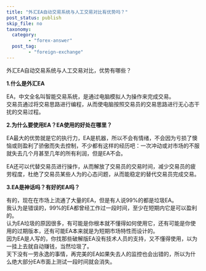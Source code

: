 ```yaml
---
title: "外汇EA自动交易系统与人工交易对比有优势吗？"
post_status: publish
skip_file: no
taxonomy:
  category:
        - "forex-answer"
  post_tag:
        - "foreign-exchange"
---
```


外汇EA自动交易系统与人工交易对比，优势有哪些？

**1.什么是外汇EA**

EA，中文全名叫智能交易系统，是通过电脑模拟人为操作来完成交易。  
交易员通过将交易思路进行编程，从而使电脑按照交易员的交易思路进行无心态干扰的交易过程。

**2.为什么要使用EA？EA使用的好处在哪里？**

EA最大的优势就是它的执行力，EA是机器，所以不会有情绪，不会因为亏损了懊恼或则盈利了骄傲而失去控制，不少都有这样的经历吧：一次冲动或对市场的不服就失去几个月甚至几年的所有利润，但是EA不会。

EA还可以代替交易员进行操作，从而解放了交易员的交易时间，减少交易员的疲劳程度，杜绝了交易员某些人为的心态问题，从而能稳定的替代交易员完成交易。

**3.EA是神话吗？有好的EA吗？**

有的，现在在市场上流通了大量的EA，但是有人说99%的都是垃圾EA。  
我认为是错误的，99%的EA都曾经工作过一段时间，至少在短期内它是可以盈利的。  
认为EA垃圾的原因很多，有可能是你根本就不懂得如何使用它，还有可能是你使用的过期版本，还有可能EA本来就是为短期市场特性而设计的。  
因为EA是人写的，你找那些破解版EA没有技术人员的支持，又不懂得使用，以为一挂上去就自动赚钱，当然垃圾了。  
天下没有一劳永逸的事情，再完美的EA如果失去人的监控也会出错的，所以为什么绝大部分EA市面上测试一段时间就会消失。
